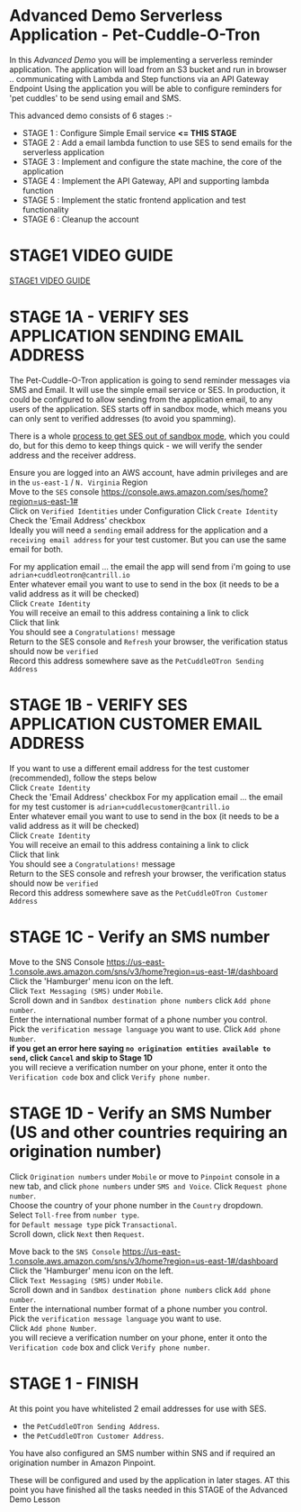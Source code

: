 # Advanced Demo Serverless Application - Pet-Cuddle-O-Tron

In this _Advanced Demo_ you will be implementing a serverless reminder application.
The application will load from an S3 bucket and run in browser
.. communicating with Lambda and Step functions via an API Gateway Endpoint
Using the application you will be able to configure reminders for 'pet cuddles' to be send using email and SMS.

This advanced demo consists of 6 stages :-

- STAGE 1 : Configure Simple Email service **<= THIS STAGE**
- STAGE 2 : Add a email lambda function to use SES to send emails for the serverless application
- STAGE 3 : Implement and configure the state machine, the core of the application
- STAGE 4 : Implement the API Gateway, API and supporting lambda function
- STAGE 5 : Implement the static frontend application and test functionality
- STAGE 6 : Cleanup the account

# STAGE1 VIDEO GUIDE 
[STAGE1 VIDEO GUIDE](https://youtu.be/4bCv6gGE6yQ)

# STAGE 1A - VERIFY SES APPLICATION SENDING EMAIL ADDRESS

The Pet-Cuddle-O-Tron application is going to send reminder messages via SMS and Email.  It will use the simple email service or SES. In production, it could be configured to allow sending from the application email, to any users of the application. SES starts off in sandbox mode, which means you can only sent to verified addresses (to avoid you spamming). 

There is a whole [process to get SES out of sandbox mode](https://docs.aws.amazon.com/ses/latest/DeveloperGuide/request-production-access.html), which you could do, but for this demo to keep things quick - we will verify the sender address and the receiver address.  

Ensure you are logged into an AWS account, have admin privileges and are in the `us-east-1` / `N. Virginia` Region  
Move to the `SES` console https://console.aws.amazon.com/ses/home?region=us-east-1#  
Click on `Verified Identities` under Configuration 
Click `Create Identity`  
Check the 'Email Address' checkbox  
Ideally you will need a `sending` email address for the application and a `receiving email address` for your test customer. But you can use the same email for both.  

For my application email ... the email the app will send from i'm going to use `adrian+cuddleotron@cantrill.io`  
Enter whatever email you want to use to send in the box (it needs to be a valid address as it will be checked)  
Click `Create Identity`  
You will receive an email to this address containing a link to click  
Click that link   
You should see a `Congratulations!` message  
Return to the SES console and `Refresh` your browser, the verification status should now be `verified`  
Record this address somewhere save as the `PetCuddleOTron Sending Address`  

# STAGE 1B - VERIFY SES APPLICATION CUSTOMER EMAIL ADDRESS

If you want to use a different email address for the test customer (recommended), follow the steps below  
Click `Create Identity`  
Check the 'Email Address' checkbox 
For my application email ... the email for my test customer is  `adrian+cuddlecustomer@cantrill.io`  
Enter whatever email you want to use to send in the box (it needs to be a valid address as it will be checked)  
Click `Create Identity`   
You will receive an email to this address containing a link to click  
Click that link   
You should see a `Congratulations!` message  
Return to the SES console and refresh your browser, the verification status should now be `verified`  
Record this address somewhere save as the `PetCuddleOTron Customer Address`  

# STAGE 1C - Verify an SMS number

Move to the SNS Console https://us-east-1.console.aws.amazon.com/sns/v3/home?region=us-east-1#/dashboard  
Click the 'Hamburger' menu icon on the left.  
Click `Text Messaging (SMS)` under `Mobile`.  
Scroll down and in `Sandbox destination phone numbers` click `Add phone number`.  
Enter the international number format of a phone number you control.  
Pick the `verification message language` you want to use. 
Click `Add phone Number`.  
**if you get an error here saying `no origination entities available to send`, click `Cancel` and skip to Stage 1D**  
you will recieve a verification number on your phone, enter it onto the `Verification code` box and click `Verify phone number`.  


# STAGE 1D - Verify an SMS Number (US and other countries requiring an origination number)  
Click `Origination numbers` under `Mobile` or move to `Pinpoint` console in a new tab, and click `phone numbers` under `SMS and Voice`. 
Click `Request phone number`.  
Choose the country of your phone number in the `Country` dropdown.  
Select `Toll-free` from `number type`.  
for `Default message type` pick `Transactional`.  
Scroll down, click `Next` then `Request`.  

Move back to the `SNS Console` https://us-east-1.console.aws.amazon.com/sns/v3/home?region=us-east-1#/dashboard  
Click the 'Hamburger' menu icon on the left.   
Click `Text Messaging (SMS)` under `Mobile`.   
Scroll down and in `Sandbox destination phone numbers` click `Add phone number`.   
Enter the international number format of a phone number you control.   
Pick the `verification message language` you want to use.  
Click `Add phone Number`.   
you will recieve a verification number on your phone, enter it onto the `Verification code` box and click `Verify phone number`.  

# STAGE 1 - FINISH   

At this point you have whitelisted 2 email addresses for use with SES.  

- the `PetCuddleOTron Sending Address`. 
- the `PetCuddleOTron Customer Address`. 

You have also configured an SMS number within SNS and if required an origination number in Amazon Pinpoint.  

These will be configured and used by the application in later stages. AT this point you have finished all the tasks needed in this STAGE of the Advanced Demo Lesson
